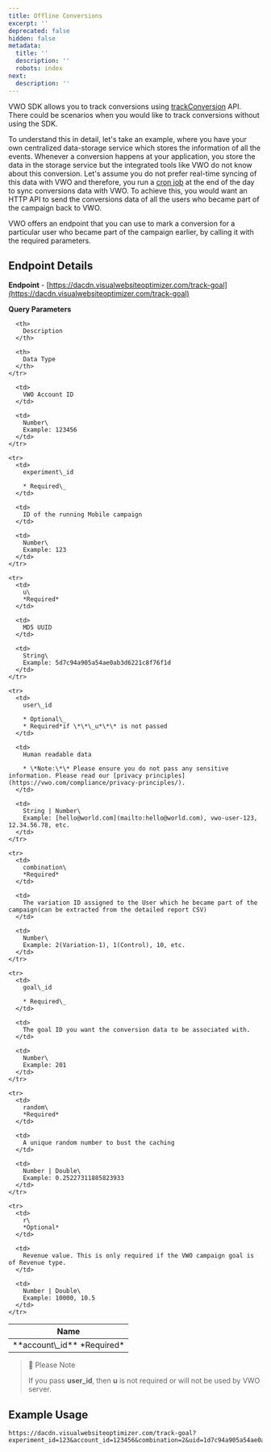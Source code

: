 ```yaml
---
title: Offline Conversions
excerpt: ''
deprecated: false
hidden: false
metadata:
  title: ''
  description: ''
  robots: index
next:
  description: ''
---
```

VWO SDK allows you to track conversions using [trackConversion](https://developers.vwo.com/reference#android-trigger-goals) API. There could be scenarios when you would like to track conversions without using the SDK.

To understand this in detail, let's take an example, where you have your own centralized data-storage service which stores the information of all the events.  Whenever a conversion happens at your application, you store the data in the storage service but the integrated tools like VWO do not know about this conversion. Let's assume you do not prefer real-time syncing of this data with VWO and therefore, you run a [cron job](https://en.wikipedia.org/wiki/Cron) at the end of the day to sync conversions data with VWO. To achieve this,  you would want an HTTP API to send the conversions data of all the users who became part of the campaign back to VWO.

VWO offers an endpoint that you can use to mark a conversion for a particular user who became part of the campaign earlier, by calling it with the required parameters.

## Endpoint Details

**Endpoint** - [https://dacdn.visualwebsiteoptimizer.com/track-goal](https://dacdn.visualwebsiteoptimizer.com/track-goal)

**Query Parameters**

<Table align={["left","left","left"]}>
  <thead>
    <tr>
      <th>
        Name
      </th>

      <th>
        Description
      </th>

      <th>
        Data Type
      </th>
    </tr>
  </thead>

  <tbody>
    <tr>
      <td>
        **account\_id**
        *Required*
      </td>

      <td>
        VWO Account ID
      </td>

      <td>
        Number\
        Example: 123456
      </td>
    </tr>

    <tr>
      <td>
        experiment\_id  

        * Required\_
      </td>

      <td>
        ID of the running Mobile campaign
      </td>

      <td>
        Number\
        Example: 123
      </td>
    </tr>

    <tr>
      <td>
        u\
        *Required*
      </td>

      <td>
        MD5 UUID
      </td>

      <td>
        String\
        Example: 5d7c94a905a54ae0ab3d6221c8f76f1d
      </td>
    </tr>

    <tr>
      <td>
        user\_id  

        * Optional\_  
        * Required*if \*\*\_u*\*\* is not passed
      </td>

      <td>
        Human readable data  

        * \*Note:\*\* Please ensure you do not pass any sensitive information. Please read our [privacy principles](https://vwo.com/compliance/privacy-principles/).
      </td>

      <td>
        String | Number\
        Example: [hello@world.com](mailto:hello@world.com), vwo-user-123, 12.34.56.78, etc.
      </td>
    </tr>

    <tr>
      <td>
        combination\
        *Required*
      </td>

      <td>
        The variation ID assigned to the User which he became part of the campaign(can be extracted from the detailed report CSV)
      </td>

      <td>
        Number\
        Example: 2(Variation-1), 1(Control), 10, etc.
      </td>
    </tr>

    <tr>
      <td>
        goal\_id  

        * Required\_
      </td>

      <td>
        The goal ID you want the conversion data to be associated with.
      </td>

      <td>
        Number\
        Example: 201
      </td>
    </tr>

    <tr>
      <td>
        random\
        *Required*
      </td>

      <td>
        A unique random number to bust the caching
      </td>

      <td>
        Number | Double\
        Example: 0.25227311885823933
      </td>
    </tr>

    <tr>
      <td>
        r\
        *Optional*
      </td>

      <td>
        Revenue value. This is only required if the VWO campaign goal is of Revenue type.
      </td>

      <td>
        Number | Double\
        Example: 10000, 10.5
      </td>
    </tr>
  </tbody>
</Table>

> 🚧 Please Note
>
> If you pass **user\_id**, then **u** is not required or will not be used by VWO server.

## Example Usage

```text URL
https://dacdn.visualwebsiteoptimizer.com/track-goal?experiment_id=123&account_id=123456&combination=2&uid=1d7c94a905a54ae0ab3d6221c8f76f1f&random=0.25227311885823933&goal_id=201;
```
